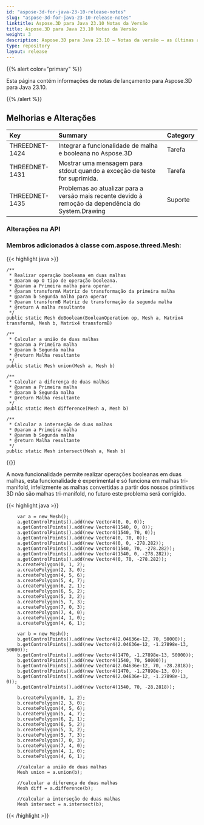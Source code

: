 ```yaml
---
id: "aspose-3d-for-java-23-10-release-notes"
slug: "aspose-3d-for-java-23-10-release-notes"
linktitle: Aspose.3D para Java 23.10 Notas da Versão
title: Aspose.3D para Java 23.10 Notas da Versão
weight: 3
description: Aspose.3D para Java 23.10 – Notas da versão – as últimas atualizações e correções.
type: repository
layout: release
---
```


{{% alert color="primary" %}}

Esta página contém informações de notas de lançamento para Aspose.3D para Java 23.10.

{{% /alert %}}
## **Melhorias e Alterações**

|**Key**|**Summary**|**Category**|
| :- | :- | :- |
| THREEDNET-1424 | Integrar a funcionalidade de malha e booleana no Aspose.3D | Tarefa |
| THREEDNET-1431 | Mostrar uma mensagem para stdout quando a exceção de teste for suprimida. | Tarefa |
| THREEDNET-1435 | Problemas ao atualizar para a versão mais recente devido à remoção da dependência do System.Drawing | Suporte |


### Alterações na API

### Membros adicionados à classe **com.aspose.threed.Mesh**:

{{< highlight java >}}


    /**
     * Realizar operação booleana em duas malhas
     * @param op O tipo de operação booleana.
     * @param a Primeira malha para operar.
     * @param transformA Matriz de transformação da primeira malha
     * @param b Segunda malha para operar
     * @param transformB Matriz de transformação da segunda malha
     * @return A malha resultante
     */
    public static Mesh doBoolean(BooleanOperation op, Mesh a, Matrix4 transformA, Mesh b, Matrix4 transformB)
    
    /**
     * Calcular a união de duas malhas
     * @param a Primeira malha
     * @param b Segunda malha
     * @return Malha resultante
     */
    public static Mesh union(Mesh a, Mesh b)
    
    /**
     * Calcular a diferença de duas malhas
     * @param a Primeira malha
     * @param b Segunda malha
     * @return Malha resultante
     */
    public static Mesh difference(Mesh a, Mesh b)
    
    /**
     * Calcular a interseção de duas malhas
     * @param a Primeira malha
     * @param b Segunda malha
     * @return Malha resultante
     */
    public static Mesh intersect(Mesh a, Mesh b)


{{</highlight>}}

A nova funcionalidade permite realizar operações booleanas em duas malhas, esta funcionalidade é experimental e só funciona em malhas tri-manifold, infelizmente as malhas convertidas a partir dos nossos primitivos 3D não são malhas tri-manifold, no futuro este problema será corrigido.

{{< highlight java >}}

        var a = new Mesh();
        a.getControlPoints().add(new Vector4(0, 0, 0));
        a.getControlPoints().add(new Vector4(1540, 0, 0));
        a.getControlPoints().add(new Vector4(1540, 70, 0));
        a.getControlPoints().add(new Vector4(0, 70, 0));
        a.getControlPoints().add(new Vector4(0, 0, -278.282));
        a.getControlPoints().add(new Vector4(1540, 70, -278.282));
        a.getControlPoints().add(new Vector4(1540, 0, -278.282));
        a.getControlPoints().add(new Vector4(0, 70, -278.282));
        a.createPolygon(0, 1, 2);
        a.createPolygon(2, 3, 0);
        a.createPolygon(4, 5, 6);
        a.createPolygon(5, 4, 7);
        a.createPolygon(6, 2, 1);
        a.createPolygon(6, 5, 2);
        a.createPolygon(5, 3, 2);
        a.createPolygon(5, 7, 3);
        a.createPolygon(7, 0, 3);
        a.createPolygon(7, 4, 0);
        a.createPolygon(4, 1, 0);
        a.createPolygon(4, 6, 1);

        var b = new Mesh();
        b.getControlPoints().add(new Vector4(2.04636e-12, 70, 50000));
        b.getControlPoints().add(new Vector4(2.04636e-12, -1.27898e-13, 50000));
        b.getControlPoints().add(new Vector4(1470, -1.27898e-13, 50000));
        b.getControlPoints().add(new Vector4(1540, 70, 50000));
        b.getControlPoints().add(new Vector4(2.04636e-12, 70, -28.2818));
        b.getControlPoints().add(new Vector4(1470, -1.27898e-13, 0));
        b.getControlPoints().add(new Vector4(2.04636e-12, -1.27898e-13, 0));
        b.getControlPoints().add(new Vector4(1540, 70, -28.2818));

        b.createPolygon(0, 1, 2);
        b.createPolygon(2, 3, 0);
        b.createPolygon(4, 5, 6);
        b.createPolygon(5, 4, 7);
        b.createPolygon(6, 2, 1);
        b.createPolygon(6, 5, 2);
        b.createPolygon(5, 3, 2);
        b.createPolygon(5, 7, 3);
        b.createPolygon(7, 0, 3);
        b.createPolygon(7, 4, 0);
        b.createPolygon(4, 1, 0);
        b.createPolygon(4, 6, 1);

        //calcular a união de duas malhas
        Mesh union = a.union(b);

        //calcular a diferença de duas malhas 
        Mesh diff = a.difference(b);

        //calcular a interseção de duas malhas
        Mesh intersect = a.intersect(b);

{{< /highlight >}}
